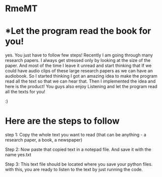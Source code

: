# RmeMT


# *Let the program read the book for you!

yes. You just have to follow few steps!
Recently I am going through many research papers. I always get stressed only by looking at the size of the paper.
And most of the time I leave it unread and start thinking that If we could have audio clips of these large research papers as we can have an audiobook.
So I started thinking I got an amazing idea to make the program read all the text so that we can hear that.
Then I implemented the idea and here is the product!
You guys also enjoy Listening and let the program read all the texts for you!

:)

# Here are the steps to follow
step 1: Copy the whole text you want to read (that can be anything - a research paper, a book, a newspaper) 

Step 2: Now paste that copied text in a notepad file. And
 save it with the name yes.txt

Step 3: This text file should be located where you save your python files.
with this, you are ready to listen to the text by just running the code.
